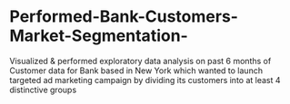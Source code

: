 # Performed-Bank-Customers-Market-Segmentation-
Visualized & performed exploratory data analysis on past 6 months of Customer data for Bank based in New York which wanted to launch targeted ad marketing campaign by dividing its customers into at least 4 distinctive groups

